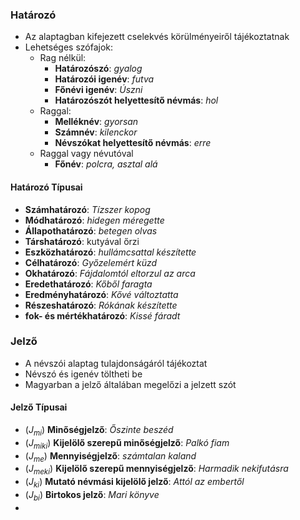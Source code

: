 ### Határozó
- Az alaptagban kifejezett cselekvés körülményeiről tájékoztatnak
- Lehetséges szófajok:
	- Rag nélkül:
		- **Határozószó**: *gyalog*
		- **Határozói igenév**: *futva*
		- **Főnévi igenév**: *Úszni*
		- **Határozószót helyettesítő névmás**: *hol*
	- Raggal:
		- **Melléknév**: *gyorsan*
		- **Számnév**: *kilenckor*
		- **Névszókat helyettesítő névmás**: *erre*
	- Raggal vagy névutóval
		- **Főnév**: *polcra, asztal alá*
#### Határozó Típusai
- **Számhatározó**: *Tízszer kopog*
- **Módhatározó**: *hidegen méregette*
- **Állapothatározó**: *betegen olvas*
- **Társhatározó**: kutyával őrzi
- **Eszközhatározó**: *hullámcsattal készítette*
- **Célhatározó**: *Győzelemért küzd*
- **Okhatározó**: *Fájdalomtól eltorzul az arca*
- **Eredethatározó**: *Kőből faragta*
- **Eredményhatározó**: *Kővé változtatta*
- **Részeshatározó**: *Rókának készítette*
- **fok- és mértékhatározó**: *Kissé fáradt*
### Jelző
- A névszói alaptag tulajdonságáról tájékoztat
- Névszó és igenév töltheti be
- Magyarban a jelző általában megelőzi a jelzett szót
#### Jelző Típusai
- ($J_{mi}$) **Minőségjelző**: *Őszinte beszéd*
- ($J_{miki}$) **Kijelölő szerepű minőségjelző**: *Palkó fiam*
- ($J_{me}$) **Mennyiségjelző**: *számtalan kaland*
- ($J_{meki}$) **Kijelölő szerepű mennyiségjelző**: *Harmadik nekifutásra*
- ($J_{ki}$) **Mutató névmási kijelölő jelző**: *Attól az embertől*
- ($J_{bi}$) **Birtokos jelző**: *Mari könyve*
- 